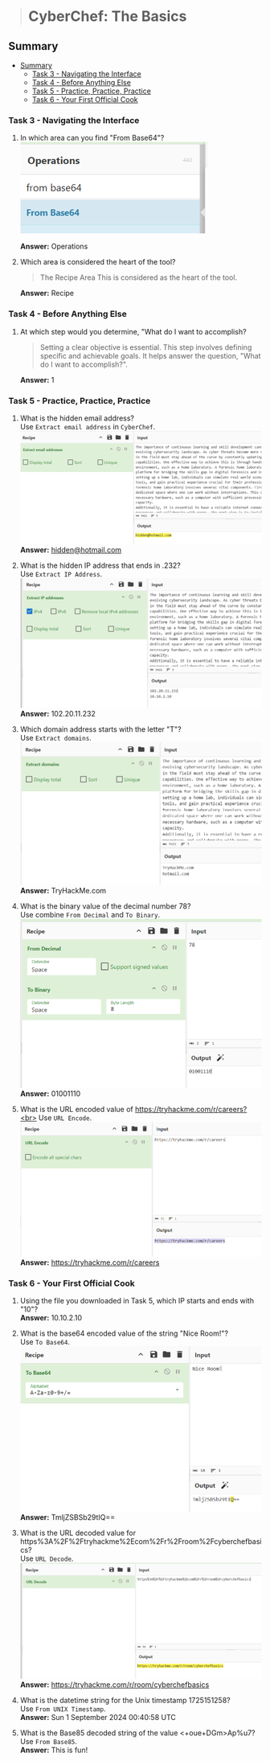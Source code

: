> # CyberChef: The Basics

## Summary
- [Summary](#summary)
  - [Task 3 - Navigating the Interface](#task-3---navigating-the-interface)
  - [Task 4 - Before Anything Else](#task-4---before-anything-else)
  - [Task 5 - Practice, Practice, Practice](#task-5---practice-practice-practice)
  - [Task 6 - Your First Official Cook](#task-6---your-first-official-cook)

### Task 3 - Navigating the Interface
1. In which area can you find "From Base64"?<br>
    ![](images/1.png)<br>

    **Answer:** Operations

1. Which area is considered the heart of the tool?<br>
    > The Recipe Area This is considered as the heart of the tool.

    **Answer:** Recipe

### Task 4 - Before Anything Else
1. At which step would you determine, "What do I want to accomplish?<br>
    > Setting a clear objective is essential. This step involves defining specific and achievable goals. It helps answer the question, "What do I want to accomplish?".

    **Answer:** 1

### Task 5 - Practice, Practice, Practice
1. What is the hidden email address?<br>
    Use `Extract email address` in `CyberChef`.<br>
    ![](images/2.png)<br>
    **Answer:** hidden@hotmail.com

1. What is the hidden IP address that ends in .232?<br>
    Use `Extract IP Address`.<br>
    ![](images/3.png)<br>
    **Answer:** 102.20.11.232

1. Which domain address starts with the letter "T"?<br>
    Use `Extract domains`.<br>
    ![](images/4.png)<br>
    **Answer:** TryHackMe.com

1. What is the binary value of the decimal number 78?<br>
    Use combine `From Decimal` and `To Binary`.<br>
    ![](images/5.png)<br>
    **Answer:** 01001110

1. What is the URL encoded value of https://tryhackme.com/r/careers?<br>
    Use `URL Encode`.<br>
    ![](images/6.png)<br>
    **Answer:** https://tryhackme.com/r/careers

### Task 6 - Your First Official Cook
1. Using the file you downloaded in Task 5, which IP starts and ends with "10"?<br>
    **Answer:** 10.10.2.10

1. What is the base64 encoded value of the string "Nice Room!"?<br>
    Use `To Base64`.<br>
    ![](images/7.png)<br>
    **Answer:** TmljZSBSb29tIQ==

1. What is the URL decoded value for https%3A%2F%2Ftryhackme%2Ecom%2Fr%2Froom%2Fcyberchefbasics?<br>
    Use `URL Decode`.<br>
    ![](images/8.png)<br>
    **Answer:** https://tryhackme.com/r/room/cyberchefbasics

1. What is the datetime string for the Unix timestamp 1725151258?<br>
    Use `From UNIX Timestamp`.<br>
    **Answer:** Sun 1 September 2024 00:40:58 UTC

1.  What is the Base85 decoded string of the value <+oue+DGm>Ap%u7?<br>
    Use `From Base85`.<br>
    **Answer:** This is fun!
